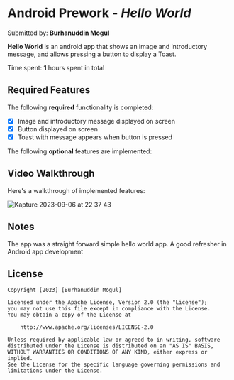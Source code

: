 # Android Prework - *Hello World*

Submitted by: **Burhanuddin Mogul**

**Hello World** is an android app that shows an image and introductory message, and allows pressing a button to display a Toast.

Time spent: **1** hours spent in total

## Required Features

The following **required** functionality is completed:

* [x] Image and introductory message displayed on screen
* [x] Button displayed on screen
* [x] Toast with message appears when button is pressed

The following **optional** features are implemented:

## Video Walkthrough

Here's a walkthrough of implemented features:

![Kapture 2023-09-06 at 22 37 43](https://github.com/Bmogul/HelloWorld_AndroidApp/assets/98663272/61823173-1e1b-4a50-a865-d1467b7aeae3)

## Notes

The app was a straight forward simple hello world app. A good refresher in Android app development


## License

    Copyright [2023] [Burhanuddin Mogul]

    Licensed under the Apache License, Version 2.0 (the "License");
    you may not use this file except in compliance with the License.
    You may obtain a copy of the License at

        http://www.apache.org/licenses/LICENSE-2.0

    Unless required by applicable law or agreed to in writing, software
    distributed under the License is distributed on an "AS IS" BASIS,
    WITHOUT WARRANTIES OR CONDITIONS OF ANY KIND, either express or implied.
    See the License for the specific language governing permissions and
    limitations under the License.
